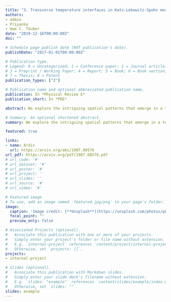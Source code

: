 ```yaml
---
title: "3. Transverse temperature interfaces in Katz-Lebowitz-Spohn model"
authors:
- admin
- Priyanka
- Uwe C. Täuber
date: "2019-12-16T00:00:00Z"
doi: ""

# Schedule page publish date (NOT publication's date).
publishDate: "2017-01-01T00:00:00Z"

# Publication type.
# Legend: 0 = Uncategorized; 1 = Conference paper; 2 = Journal article;
# 3 = Preprint / Working Paper; 4 = Report; 5 = Book; 6 = Book section;
# 7 = Thesis; 8 = Patent
publication_types: ["2"]

# Publication name and optional abbreviated publication name.
publication: In *Physical Review E*
publication_short: In *PRE*

abstract: We explore the intriguing spatial patterns that emerge in a two-dimensional spatially inhomogeneous Katz-Lebowitz-Spohn (KLS) driven lattice gas with attractive nearest-neighbor interactions. The domain is split into two regions with hopping rates governed by different temperatures T > Tc and Tc, respectively, where Tc indicates the critical temperature for phase ordering, and with the temperature boundaries oriented perpendicular to the drive. In the hotter region, the system behaves like the (totally) asymmetric exclusion processes (TASEP), and experiences particle blockage in front of the interface to the critical region. To explain this particle density accumulation near the interface, we have measured the steady-state current in the KLS model at T > Tc and found it to decay as 1/T . In analogy with TASEP systems containing “slow” bonds, we argue that transport in the high-temperature subsystem is impeded by the lower current in the cooler region, which tends to set the global stationary particle current value. This blockage is induced by the extended particle clusters, growing logarithmically with system size, in the critical region. We observe the density profiles in both high- and low-temperature subsystems to be similar to the well-characterized coexistence and maximal-current phases in (T)ASEP models with open boundary conditions, which are respectively governed by hyperbolic and trigonometric tangent functions. Yet if the lower temperature is set to Tc, we detect marked fluctuation corrections to the mean-field density profiles, e.g., the corresponding critical KLS power-law density decay near the interfaces into the cooler region.

# Summary. An optional shortened abstract.
summary: We explore the intriguing spatial patterns that emerge in a two-dimensional spatially inhomogeneous Katz-Lebowitz-Spohn (KLS) driven lattice gas with attractive nearest-neighbor interactions.

featured: true

links:
- name: ArXiv
  url: https://arxiv.org/abs/1907.08576
url_pdf: https://arxiv.org/pdf/1907.08576.pdf
# url_code: '#'
# url_dataset: '#'
# url_poster: '#'
# url_project: ''
# url_slides: ''
# url_source: '#'
# url_video: '#'

# Featured image
# To use, add an image named `featured.jpg/png` to your page's folder. 
image:
  caption: 'Image credit: [**Unsplash**](https://unsplash.com/photos/pLCdAaMFLTE)'
  focal_point: ""
  preview_only: false

# Associated Projects (optional).
#   Associate this publication with one or more of your projects.
#   Simply enter your project's folder or file name without extension.
#   E.g. `internal-project` references `content/project/internal-project/index.md`.
#   Otherwise, set `projects: []`.
projects:
- internal-project

# Slides (optional).
#   Associate this publication with Markdown slides.
#   Simply enter your slide deck's filename without extension.
#   E.g. `slides: "example"` references `content/slides/example/index.md`.
#   Otherwise, set `slides: ""`.
slides: example
---
```

